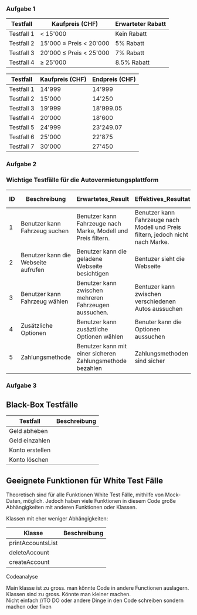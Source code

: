 ### Aufgabe 1

| Testfall   | Kaufpreis (CHF)             | Erwarteter Rabatt |
|------------|-----------------------------|-------------------|
| Testfall 1 | < 15'000                    | Kein Rabatt       |
| Testfall 2 | 15'000 ≤ Preis < 20'000     | 5% Rabatt         |
| Testfall 3 | 20'000 ≤ Preis < 25'000     | 7% Rabatt         |
| Testfall 4 | ≥ 25'000                    | 8.5% Rabatt       |

| Testfall   | Kaufpreis (CHF) | Endpreis (CHF) |
|------------|------------------|----------------|
| Testfall 1 | 14'999           | 14'999         |
| Testfall 2 | 15'000           | 14'250         |
| Testfall 3 | 19'999           | 18'999.05      |
| Testfall 4 | 20'000           | 18'600         |
| Testfall 5 | 24'999           | 23'249.07      |
| Testfall 6 | 25'000           | 22'875         |
| Testfall 7 | 30'000           | 27'450         |

### Aufgabe 2
### Wichtige Testfälle für die Autovermietungsplattform 

| ID         | Beschreibung                  | Erwartetes_Result | Effektives_Resultat| Status           | Mögliche Ursache  |
|------------|-------------------------------|-------------------   |--------------------|------------------|------------------ |
|     1      | Benutzer kann Fahrzeug suchen | Benutzer kann Fahrzeuge nach Marke, Modell und Preis filtern.      |  Benutzer kann Fahrzeuge nach Modell und Preis filtern, jedoch nicht nach Marke.          | false           | Filter wurde nicht gefunden       |
|     2      | Benutzer kann die Webseite aufrufen                      | Benutzer kann die geladene Webseite besichtigen         | Bentuzer sieht die Webseite      | true          | -      |
|     3      | Benutzer kann Fahrzeug wählen                      | Benutzer kann zwischen mehreren Fahrzeugen aussuchen.         | Bentuzer kann zwischen verschiedenen Autos aussuchen         | true         | -     |
|     4      | Zusätzliche Optionen                      | Benutzer kann zusäztliche Optionen wählen         | Benuter kann die Optionen aussuchen       | true           | -   |
|     5      | Zahlungsmethode                        | Benutzer kann mit einer sicheren Zahlungsmethode bezahlen        | Zahlungsmethoden sind sicher        | true         | -       |

### Aufgabe 3

## Black-Box Testfälle

| Testfall          | Beschreibung       |
|-------------------|--------------------|
| Geld abheben      |                    |
| Geld einzahlen    |                    |
| Konto erstellen   |                    |
| Konto löschen     |                    |

## Geeignete Funktionen für White Test Fälle

Theoretisch sind für alle Funktionen White Test Fälle, mithilfe von Mock-Daten, möglich. Jedoch haben viele Funktionen in diesem Code große Abhängigkeiten mit anderen Funktionen oder Klassen.  

Klassen mit eher weniger Abhängigkeiten:

| Klasse            | Beschreibung       |
|-------------------|--------------------|
| printAccountsList |                    |
| deleteAccount     |                    |
| createAccount     |                    |


Codeanalyse

Main klasse ist zu gross. man könnte Code in andere Functionen auslagern.   
Klassen sind zu gross. Könnte man kleiner machen.  
Nicht einfach //TO DO oder andere Dinge in den Code schreiben sondern machen oder fixen
